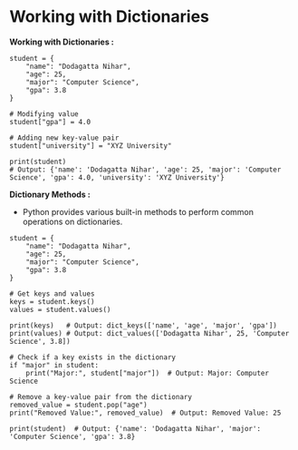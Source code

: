 # Working with Dictionaries

**Working with Dictionaries :**

```# Example: Modifying and adding key-value pairs
student = {
    "name": "Dodagatta Nihar",
    "age": 25,
    "major": "Computer Science",
    "gpa": 3.8
}

# Modifying value
student["gpa"] = 4.0

# Adding new key-value pair
student["university"] = "XYZ University"

print(student)
# Output: {'name': 'Dodagatta Nihar', 'age': 25, 'major': 'Computer Science', 'gpa': 4.0, 'university': 'XYZ University'}
```

**Dictionary Methods :**
- Python provides various built-in methods to perform common operations on dictionaries.

```# Example: Dictionary methods
student = {
    "name": "Dodagatta Nihar",
    "age": 25,
    "major": "Computer Science",
    "gpa": 3.8
}

# Get keys and values
keys = student.keys()
values = student.values()

print(keys)   # Output: dict_keys(['name', 'age', 'major', 'gpa'])
print(values) # Output: dict_values(['Dodagatta Nihar', 25, 'Computer Science', 3.8])

# Check if a key exists in the dictionary
if "major" in student:
    print("Major:", student["major"])  # Output: Major: Computer Science

# Remove a key-value pair from the dictionary
removed_value = student.pop("age")
print("Removed Value:", removed_value)  # Output: Removed Value: 25

print(student)  # Output: {'name': 'Dodagatta Nihar', 'major': 'Computer Science', 'gpa': 3.8}
```